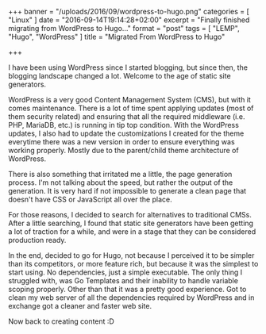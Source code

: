 +++
banner = "/uploads/2016/09/wordpress-to-hugo.png"
categories = [ "Linux" ]
date = "2016-09-14T19:14:28+02:00"
excerpt = "Finally finished migrating from WordPress to Hugo..."
format = "post"
tags = [ "LEMP", "Hugo", "WordPress" ]
title = "Migrated From WordPress to Hugo"

+++

I have been using WordPress since I started blogging, but since then, the blogging landscape changed a lot. Welcome to the age of static site generators.

<!--more-->

WordPress is a very good Content Management System (CMS), but with it comes maintenance. There is a lot of time spent applying updates (most of them security related) and ensuring that all the required middleware (i.e. PHP, MariaDB, etc.) is running in tip top condition. With the WordPress updates, I also had to update the customizations I created for the theme everytime there was a new version in order to ensure everything was working properly. Mostly due to the parent/child theme architecture of WordPress.

There is also something that irritated me a little, the page generation process. I'm not talking about the speed, but rather the output of the generation. It is very hard if not impossible to generate a clean page that doesn't have CSS or JavaScript all over the place.

For those reasons, I decided to search for alternatives to traditional CMSs. After a little searching, I found that static site generators have been getting a lot of traction for a while, and were in a stage that they can be considered production ready.

In the end, decided to go for Hugo, not because I perceived it to be simpler than its competitors, or more feature rich, but  because it was the simplest to start using. No dependencies, just a simple executable. The only thing I struggled with, was Go Templates and their inability to handle variable scoping properly. Other than that it was a pretty good experience. Got to clean my web server of all the dependencies required by WordPress and in exchange got a cleaner and faster web site.

Now back to creating content :D
